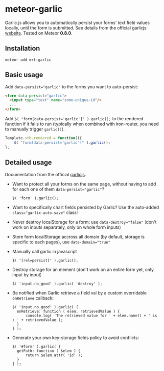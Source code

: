 meteor-garlic
================

Garlic.js allows you to automatically persist your forms' text field values locally, until the form is submitted. See details from the official garlicjs [website](http://garlicjs.org/). Tested on Meteor **0.8.0**.

Installation
------------

```
meteor add mrt:garlic
```


Basic usage
-------------

Add `data-persist="garlic"` to the forms you want to auto-persist:

``` html
<form data-persist="garlic">
  <input type="text" name="some-unique-id"/>
  ...
</form>
```

Add `$( "form[data-persist='garlic']" ).garlic();` to the rendered function if it fails to run (typically when combined with iron-router, you need to manually trigger `garlic()`).

``` js
Template.sth.rendered = function(){
    $( "form[data-persist='garlic']" ).garlic();
};
```


Detailed usage
--------------

Documentation from the official [garlicjs](http://garlicjs.org/).

* Want to protect all your forms on the same page, without having to add for each one of them `data-persist="garlic"`?

    ```
    $( 'form' ).garlic();
    ```
* Want to specifically chart fields persisted by Garlic? Use the auto-added `class="garlic-auto-save"` class!
* Never destroy localStorage for a form: use `data-destroy="false"` (don't work on inputs separately, only on whole form inputs)
* Store form localStorage accross all domain (by default, storage is specific to each pages), use `data-domain="true"`
* Manually call garlic in javascript

    ```
    $( '[rel=persist]' ).garlic();
    ```
* Destroy storage for an element (don't work on an entire form yet, only input by input)

    ```
    $( 'input.no_good' ).garlic( 'destroy' );
    ```
* Be notified when Garlic retrieve a field val by a custom overridable `onRetrieve` callback:

    ```
    $( 'input.no_good' ).garlic( {
      onRetrieve: function ( elem, retrievedValue ) {
          console.log( 'The retrieved value for ' + elem.name() + ' is : ' + retrievedValue );
      }
    } );
    ```
* Generate your own key-storage fields policy to avoid conflicts:

    ```
    $( '#form' ).garlic( {
      getPath: function ( $elem ) {
          return $elem.attr( 'id' );
      }
    } );
    ```
